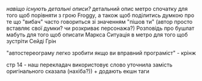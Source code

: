 *навіщо існують детальні описи?*
детальний опис метро спочатку для того щоб порівняти з грою Froggy, а також щоб поділитись думкою про те що "вибач" часто говориться зі значенням "пішов ти" (автор просто вставляє свої думки? чи розкриває персонажа?)
Розповідь про бушлат мабуть для того щоб описати Маркса
Ситуація в метро для того щоб зустріти Сейді Грін

"автостереограму легко зробити якщо ви вправний програміст" - крінж

стр 14 - наш перекладач використовує слово уточнила замість оригінального сказала (нахіба?)) + додають екшн таги